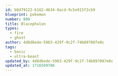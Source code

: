 ```yaml
---
id: b8d79122-b162-4634-8acd-9c5e915f2cb9
blueprint: pokemon
number: 806
title: Blacephalon
types:
  - fire
  - ghost
author: 4d8d6ede-5963-429f-9c2f-74b897007e0c
tags:
  - basic
  - ultra-beast
updated_by: 4d8d6ede-5963-429f-9c2f-74b897007e0c
updated_at: 1716569786
---
```

